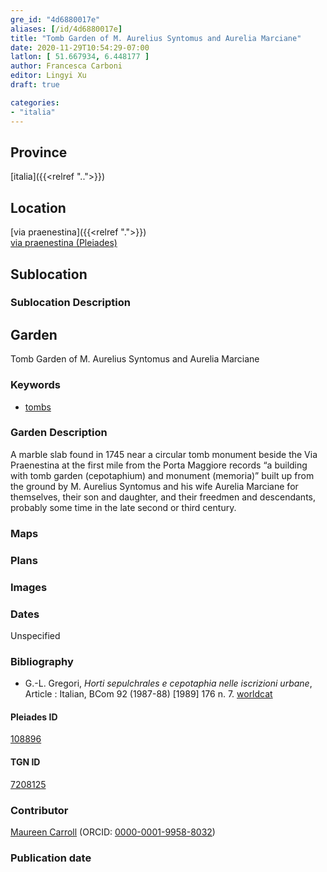 ```yaml
---
gre_id: "4d6880017e"
aliases: [/id/4d6880017e]
title: "Tomb Garden of M. Aurelius Syntomus and Aurelia Marciane"
date: 2020-11-29T10:54:29-07:00
latlon: [ 51.667934, 6.448177 ]
author: Francesca Carboni
editor: Lingyi Xu
draft: true

categories:
- "italia"
---
```


## Province
[italia]({{<relref "..">}})

## Location

[via praenestina]({{<relref ".">}}) \
[via praenestina (Pleiades)](https://pleiades.stoa.org/places/622606468)

<!--### Location Description-->

<!-- LEAVE THIS BLANK FOR NOW -->

## Sublocation

### Sublocation Description

## Garden

Tomb Garden of M. Aurelius Syntomus and Aurelia Marciane

### Keywords

- [tombs](http://vocab.getty.edu/page/aat/300005926)

### Garden Description
A marble slab found in 1745 near a circular tomb monument beside the Via Praenestina at the first mile from the Porta Maggiore records “a building with tomb garden (cepotaphium) and monument (memoria)” built up from the ground by M. Aurelius Syntomus and his wife Aurelia Marciane for themselves, their son and daughter, and their freedmen and descendants, probably some time in the late second or third century.

### Maps

<!--
{{< image src="FILENAME" alt="ALT_TEXT" title="CAPTION" >}}
-->

### Plans

### Images

### Dates
Unspecified

### Bibliography
- G.-L. Gregori, *Horti sepulchrales e cepotaphia nelle iscrizioni urbane*, Article : Italian, BCom 92 (1987-88) [1989] 176 n. 7. [worldcat](https://www.worldcat.org/title/horti-sepulchrales-e-cepotaphia-nelle-iscrizioni-urbane/oclc/886794800&referer=brief_results)

<!--#### Periodo ID-->

<!-- [PERIODO_ID](https://pleiades.stoa.org/places/PLEIADES_ID) -->

#### Pleiades ID

[108896](https://pleiades.stoa.org/places/108896)

#### TGN ID
[7208125](http://vocab.getty.edu/page/tgn/7208125)

### Contributor

[Maureen Carroll](link) (ORCID: [0000-0001-9958-8032](https://orcid.org/0000-0001-9958-8032))  

### Publication date

<!--### Related articles-->

<!-- Links to other related articles. Leave blank for now -->